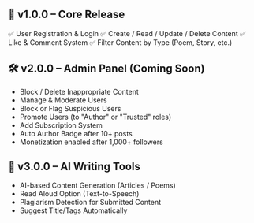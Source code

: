 ## 🚀 v1.0.0 – Core Release
✅ User Registration & Login
✅ Create / Read / Update / Delete Content
✅ Like & Comment System
✅ Filter Content by Type (Poem, Story, etc.)


## 🛠️ v2.0.0 – Admin Panel (Coming Soon)

- Block / Delete Inappropriate Content
- Manage & Moderate Users
- Block or Flag Suspicious Users
- Promote Users (to "Author" or "Trusted" roles)
- Add Subscription System
- Auto Author Badge after 10+ posts
- Monetization enabled after 1,000+ followers



## 🧠 v3.0.0 – AI Writing Tools

- AI-based Content Generation (Articles / Poems)
- Read Aloud Option (Text-to-Speech)
- Plagiarism Detection for Submitted Content
- Suggest Title/Tags Automatically
